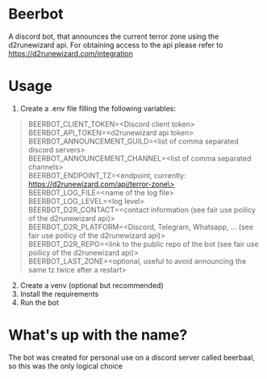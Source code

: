 # Beerbot
A discord bot, that announces the current terror zone using the d2runewizard api.
For obtaining access to the api please refer to https://d2runewizard.com/integration


# Usage
1. Create a .env file filling the following variables:
> BEERBOT_CLIENT_TOKEN=\<Discord client token\>  
> BEERBOT_API_TOKEN=\<d2runewizard api token\>  
> BEERBOT_ANNOUNCEMENT_GUILD=\<list of comma separated discord servers\>  
> BEERBOT_ANNOUNCEMENT_CHANNEL=\<list of comma separated channels\>  
> BEERBOT_ENDPOINT_TZ=\<endpoint, currently: https://d2runewizard.com/api/terror-zone\>  
> BEERBOT_LOG_FILE=\<name of the log file\>  
> BEERBOT_LOG_LEVEL=\<log level\>  
> BEERBOT_D2R_CONTACT=\<contact information (see fair use poilicy of the d2runewizard api)\>  
> BEERBOT_D2R_PLATFORM=\<Discord, Telegram, Whatsapp, ...  (see fair use poilicy of the d2runewizard api)\>  
> BEERBOT_D2R_REPO=\<link to the public repo of the bot (see fair use poilicy of the d2runewizard api)\>  
> BEERBOT_LAST_ZONE=\<optional, useful to avoid announcing the same tz twice after a restart\>  

2. Create a venv (optional but recommended)
3. Install the requirements
4. Run the bot

# What's up with the name?
The bot was created for personal use on a discord server called beerbaal, so this was the only logical choice